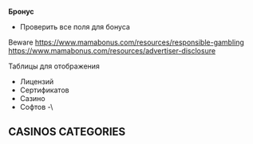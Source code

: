**Бронус**
- Проверить все поля для бонуса

Beware
https://www.mamabonus.com/resources/responsible-gambling
https://www.mamabonus.com/resources/advertiser-disclosure

Таблицы для отображения 
- Лицензий
- Сертификатов
- Сазино
- Софтов
-\

## CASINOS CATEGORIES


